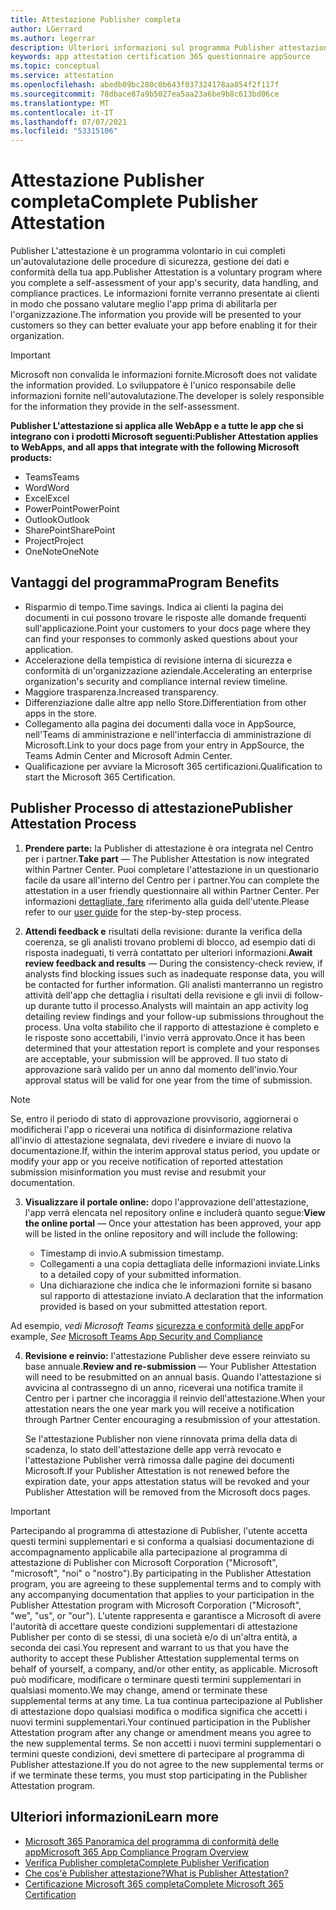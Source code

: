 ```yaml
---
title: Attestazione Publisher completa
author: LGerrard
ms.author: legerrar
description: Ulteriori informazioni sul programma Publisher attestazione
keywords: app attestation certification 365 questionnaire appSource
ms.topic: conceptual
ms.service: attestation
ms.openlocfilehash: abedb09bc280c0b643f037324178aa854f2f117f
ms.sourcegitcommit: 78dbace87a9b5027ea5aa23a6be9b8c613bd06ce
ms.translationtype: MT
ms.contentlocale: it-IT
ms.lasthandoff: 07/07/2021
ms.locfileid: "53315106"
---
```

# <a name="complete-publisher-attestation"></a><span data-ttu-id="897f3-104">Attestazione Publisher completa</span><span class="sxs-lookup"><span data-stu-id="897f3-104">Complete Publisher Attestation</span></span>

<span data-ttu-id="897f3-105">Publisher L'attestazione è un programma volontario in cui completi un'autovalutazione delle procedure di sicurezza, gestione dei dati e conformità della tua app.</span><span class="sxs-lookup"><span data-stu-id="897f3-105">Publisher Attestation is a voluntary program where you complete a self-assessment of your app's security, data handling, and compliance practices.</span></span> <span data-ttu-id="897f3-106">Le informazioni fornite verranno presentate ai clienti in modo che possano valutare meglio l'app prima di abilitarla per l'organizzazione.</span><span class="sxs-lookup"><span data-stu-id="897f3-106">The information you provide will be presented to your customers so they can better evaluate your app before enabling it for their organization.</span></span> 

> [!IMPORTANT]
> <span data-ttu-id="897f3-107">Microsoft non convalida le informazioni fornite.</span><span class="sxs-lookup"><span data-stu-id="897f3-107">Microsoft does not validate the information provided.</span></span> <span data-ttu-id="897f3-108">Lo sviluppatore è l'unico responsabile delle informazioni fornite nell'autovalutazione.</span><span class="sxs-lookup"><span data-stu-id="897f3-108">The developer is solely responsible for the information they provide in the self-assessment.</span></span> 

<span data-ttu-id="897f3-109">**Publisher L'attestazione si applica alle WebApp e a tutte le app che si integrano con i prodotti Microsoft seguenti:**</span><span class="sxs-lookup"><span data-stu-id="897f3-109">**Publisher Attestation applies to WebApps, and all apps that integrate with the following Microsoft products:**</span></span>
- <span data-ttu-id="897f3-110">Teams</span><span class="sxs-lookup"><span data-stu-id="897f3-110">Teams</span></span>
- <span data-ttu-id="897f3-111">Word</span><span class="sxs-lookup"><span data-stu-id="897f3-111">Word</span></span>
- <span data-ttu-id="897f3-112">Excel</span><span class="sxs-lookup"><span data-stu-id="897f3-112">Excel</span></span>
- <span data-ttu-id="897f3-113">PowerPoint</span><span class="sxs-lookup"><span data-stu-id="897f3-113">PowerPoint</span></span> 
- <span data-ttu-id="897f3-114">Outlook</span><span class="sxs-lookup"><span data-stu-id="897f3-114">Outlook</span></span>
- <span data-ttu-id="897f3-115">SharePoint</span><span class="sxs-lookup"><span data-stu-id="897f3-115">SharePoint</span></span>
- <span data-ttu-id="897f3-116">Project</span><span class="sxs-lookup"><span data-stu-id="897f3-116">Project</span></span>
- <span data-ttu-id="897f3-117">OneNote</span><span class="sxs-lookup"><span data-stu-id="897f3-117">OneNote</span></span>


## <a name="program-benefits"></a><span data-ttu-id="897f3-118">Vantaggi del programma</span><span class="sxs-lookup"><span data-stu-id="897f3-118">Program Benefits</span></span>
- <span data-ttu-id="897f3-119">Risparmio di tempo.</span><span class="sxs-lookup"><span data-stu-id="897f3-119">Time savings.</span></span> <span data-ttu-id="897f3-120">Indica ai clienti la pagina dei documenti in cui possono trovare le risposte alle domande frequenti sull'applicazione.</span><span class="sxs-lookup"><span data-stu-id="897f3-120">Point your customers to your docs page where they can find your responses to commonly asked questions about your application.</span></span> 
- <span data-ttu-id="897f3-121">Accelerazione della tempistica di revisione interna di sicurezza e conformità di un'organizzazione aziendale.</span><span class="sxs-lookup"><span data-stu-id="897f3-121">Accelerating an enterprise organization's security and compliance internal review timeline.</span></span>
- <span data-ttu-id="897f3-122">Maggiore trasparenza.</span><span class="sxs-lookup"><span data-stu-id="897f3-122">Increased transparency.</span></span>
- <span data-ttu-id="897f3-123">Differenziazione dalle altre app nello Store.</span><span class="sxs-lookup"><span data-stu-id="897f3-123">Differentiation from other apps in the store.</span></span> 
- <span data-ttu-id="897f3-124">Collegamento alla pagina dei documenti dalla voce in AppSource, nell'Teams di amministrazione e nell'interfaccia di amministrazione di Microsoft.</span><span class="sxs-lookup"><span data-stu-id="897f3-124">Link to your docs page from your entry in AppSource, the Teams Admin Center and Microsoft Admin Center.</span></span> 
- <span data-ttu-id="897f3-125">Qualificazione per avviare la Microsoft 365 certificazioni.</span><span class="sxs-lookup"><span data-stu-id="897f3-125">Qualification to start the Microsoft 365 Certification.</span></span>
 

## <a name="publisher-attestation-process"></a><span data-ttu-id="897f3-126">Publisher Processo di attestazione</span><span class="sxs-lookup"><span data-stu-id="897f3-126">Publisher Attestation Process</span></span>

1. <span data-ttu-id="897f3-127">**Prendere parte:** la Publisher di attestazione è ora integrata nel Centro per i partner.</span><span class="sxs-lookup"><span data-stu-id="897f3-127">**Take part** — The Publisher Attestation is now integrated within Partner Center.</span></span> <span data-ttu-id="897f3-128">Puoi completare l'attestazione in un questionario facile da usare all'interno del Centro per i partner.</span><span class="sxs-lookup"><span data-stu-id="897f3-128">You can complete the attestation in a user friendly questionnaire all within Partner Center.</span></span> <span data-ttu-id="897f3-129">Per informazioni [dettagliate, fare](https://docs.microsoft.com/microsoft-365-app-certification/docs/userguide) riferimento alla guida dell'utente.</span><span class="sxs-lookup"><span data-stu-id="897f3-129">Please refer to our [user guide](https://docs.microsoft.com/microsoft-365-app-certification/docs/userguide) for the step-by-step process.</span></span>

2. <span data-ttu-id="897f3-130">**Attendi feedback e** risultati della revisione: durante la verifica della coerenza, se gli analisti trovano problemi di blocco, ad esempio dati di risposta inadeguati, ti verrà contattato per ulteriori informazioni.</span><span class="sxs-lookup"><span data-stu-id="897f3-130">**Await review feedback and results** — During the consistency-check review, if analysts find blocking issues such as inadequate response data, you will be contacted for further information.</span></span> <span data-ttu-id="897f3-131">Gli analisti manterranno un registro attività dell'app che dettaglia i risultati della revisione e gli invii di follow-up durante tutto il processo.</span><span class="sxs-lookup"><span data-stu-id="897f3-131">Analysts will maintain an app activity log detailing review findings and your follow-up submissions throughout the process.</span></span> <span data-ttu-id="897f3-132">Una volta stabilito che il rapporto di attestazione è completo e le risposte sono accettabili, l'invio verrà approvato.</span><span class="sxs-lookup"><span data-stu-id="897f3-132">Once it has been determined that your attestation report is complete and your responses are acceptable, your submission will be approved.</span></span> <span data-ttu-id="897f3-133">Il tuo stato di approvazione sarà valido per un anno dal momento dell'invio.</span><span class="sxs-lookup"><span data-stu-id="897f3-133">Your approval status will be valid for one year from the time of submission.</span></span>

> [!NOTE]
> <span data-ttu-id="897f3-134">Se, entro il periodo di stato di approvazione provvisorio, aggiornerai o modificherai l'app o riceverai una notifica di disinformazione relativa all'invio di attestazione segnalata, devi rivedere e inviare di nuovo la documentazione.</span><span class="sxs-lookup"><span data-stu-id="897f3-134">If, within the interim approval status period, you update or modify your app or you receive notification of reported attestation submission misinformation you must revise and resubmit your documentation.</span></span>

3. <span data-ttu-id="897f3-135">**Visualizzare il portale online:** dopo l'approvazione dell'attestazione, l'app verrà elencata nel repository online e includerà quanto segue:</span><span class="sxs-lookup"><span data-stu-id="897f3-135">**View the online portal** — Once your attestation has been approved, your app will be listed in the online repository and will include the following:</span></span>

   - <span data-ttu-id="897f3-136">Timestamp di invio.</span><span class="sxs-lookup"><span data-stu-id="897f3-136">A submission timestamp.</span></span>
   - <span data-ttu-id="897f3-137">Collegamenti a una copia dettagliata delle informazioni inviate.</span><span class="sxs-lookup"><span data-stu-id="897f3-137">Links to a detailed copy of your submitted information.</span></span>
   - <span data-ttu-id="897f3-138">Una dichiarazione che indica che le informazioni fornite si basano sul rapporto di attestazione inviato.</span><span class="sxs-lookup"><span data-stu-id="897f3-138">A declaration that the information provided is based on your submitted attestation report.</span></span>

<span data-ttu-id="897f3-139">Ad esempio, *vedi Microsoft Teams* [sicurezza e conformità delle app](../teams/teams-apps.md)</span><span class="sxs-lookup"><span data-stu-id="897f3-139">For example, *See* [Microsoft Teams App Security and Compliance](../teams/teams-apps.md)</span></span>

4. <span data-ttu-id="897f3-140">**Revisione e reinvio:** l'attestazione Publisher deve essere reinviato su base annuale.</span><span class="sxs-lookup"><span data-stu-id="897f3-140">**Review and re-submission** — Your Publisher Attestation will need to be resubmitted on an annual basis.</span></span> <span data-ttu-id="897f3-141">Quando l'attestazione si avvicina al contrassegno di un anno, riceverai una notifica tramite il Centro per i partner che incoraggia il reinvio dell'attestazione.</span><span class="sxs-lookup"><span data-stu-id="897f3-141">When your attestation nears the one year mark you will receive a notification through Partner Center encouraging a resubmission of your attestation.</span></span> 

   <span data-ttu-id="897f3-142">Se l'attestazione Publisher non viene rinnovata prima della data di scadenza, lo stato dell'attestazione delle app verrà revocato e l'attestazione Publisher verrà rimossa dalle pagine dei documenti Microsoft.</span><span class="sxs-lookup"><span data-stu-id="897f3-142">If your Publisher Attestation is not renewed before the expiration date, your apps attestation status will be revoked and your Publisher Attestation will be removed from the Microsoft docs pages.</span></span> 

>[!IMPORTANT]
><span data-ttu-id="897f3-143">Partecipando al programma di attestazione di Publisher, l'utente accetta questi termini supplementari e si conforma a qualsiasi documentazione di accompagnamento applicabile alla partecipazione al programma di attestazione di Publisher con Microsoft Corporation ("Microsoft", "microsoft", "noi" o "nostro").</span><span class="sxs-lookup"><span data-stu-id="897f3-143">By participating in the Publisher Attestation program, you are agreeing to these supplemental terms and to comply with any accompanying documentation that applies to your participation in the Publisher Attestation program with Microsoft Corporation ("Microsoft", "we", "us", or "our").</span></span> <span data-ttu-id="897f3-144">L'utente rappresenta e garantisce a Microsoft di avere l'autorità di accettare queste condizioni supplementari di attestazione Publisher per conto di se stessi, di una società e/o di un'altra entità, a seconda dei casi.</span><span class="sxs-lookup"><span data-stu-id="897f3-144">You represent and warrant to us that you have the authority to accept these Publisher Attestation supplemental terms on behalf of yourself, a company, and/or other entity, as applicable.</span></span> <span data-ttu-id="897f3-145">Microsoft può modificare, modificare o terminare questi termini supplementari in qualsiasi momento.</span><span class="sxs-lookup"><span data-stu-id="897f3-145">We may change, amend or terminate these supplemental terms at any time.</span></span> <span data-ttu-id="897f3-146">La tua continua partecipazione al Publisher di attestazione dopo qualsiasi modifica o modifica significa che accetti i nuovi termini supplementari.</span><span class="sxs-lookup"><span data-stu-id="897f3-146">Your continued participation in the Publisher Attestation program after any change or amendment means you agree to the new supplemental terms.</span></span> <span data-ttu-id="897f3-147">Se non accetti i nuovi termini supplementari o termini queste condizioni, devi smettere di partecipare al programma di Publisher attestazione.</span><span class="sxs-lookup"><span data-stu-id="897f3-147">If you do not agree to the new supplemental terms or if we terminate these terms, you must stop participating in the Publisher Attestation program.</span></span>

## <a name="learn-more"></a><span data-ttu-id="897f3-148">Ulteriori informazioni</span><span class="sxs-lookup"><span data-stu-id="897f3-148">Learn more</span></span>

* [<span data-ttu-id="897f3-149">Microsoft 365 Panoramica del programma di conformità delle app</span><span class="sxs-lookup"><span data-stu-id="897f3-149">Microsoft 365 App Compliance Program Overview</span></span>](~/overview.md)  
* [<span data-ttu-id="897f3-150">Verifica Publisher completa</span><span class="sxs-lookup"><span data-stu-id="897f3-150">Complete Publisher Verification</span></span>](https://docs.microsoft.com/azure/active-directory/develop/mark-app-as-publisher-verified)  
* [<span data-ttu-id="897f3-151">Che cos'è Publisher attestazione?</span><span class="sxs-lookup"><span data-stu-id="897f3-151">What is Publisher Attestation?</span></span>](~/docs/enterprise-app-attestation-guide.md)  
* [<span data-ttu-id="897f3-152">Certificazione Microsoft 365 completa</span><span class="sxs-lookup"><span data-stu-id="897f3-152">Complete Microsoft 365 Certification</span></span>](~/docs/certification.md)
